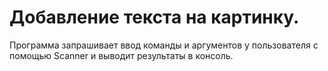 # Добавление текста на картинку.

Программа запрашивает ввод команды и аргументов у пользователя с помощью Scanner и выводит результаты в консоль.
